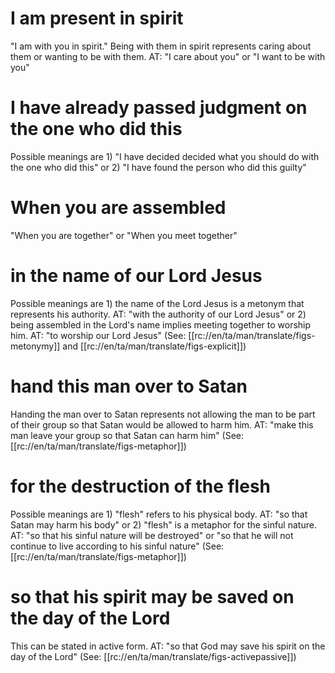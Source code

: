 # I am present in spirit

"I am with you in spirit." Being with them in spirit represents caring about them or wanting to be with them. AT: "I care about you" or "I want to be with you"

# I have already passed judgment on the one who did this

Possible meanings are 1) "I have decided decided what you should do with the one who did this" or 2) "I have found the person who did this guilty"

# When you are assembled

"When you are together" or "When you meet together"

# in the name of our Lord Jesus

Possible meanings are 1) the name of the Lord Jesus is a metonym that represents his authority. AT: "with the authority of our Lord Jesus" or 2) being assembled in the Lord's name implies meeting together to worship him. AT: "to worship our Lord Jesus" (See: [[rc://en/ta/man/translate/figs-metonymy]] and [[rc://en/ta/man/translate/figs-explicit]])

# hand this man over to Satan

Handing the man over to Satan represents not allowing the man to be part of their group so that Satan would be allowed to harm him. AT: "make this man leave your group so that Satan can harm him" (See: [[rc://en/ta/man/translate/figs-metaphor]])

# for the destruction of the flesh

Possible meanings are 1) "flesh" refers to his physical body. AT: "so that Satan may harm his body" or  2) "flesh" is a metaphor for the sinful nature. AT: "so that his sinful nature will be destroyed" or "so that he will not continue to live according to his sinful nature" (See: [[rc://en/ta/man/translate/figs-metaphor]])

# so that his spirit may be saved on the day of the Lord

This can be stated in active form. AT: "so that God may save his spirit on the day of the Lord" (See: [[rc://en/ta/man/translate/figs-activepassive]])